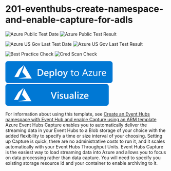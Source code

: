 # 201-eventhubs-create-namespace-and-enable-capture-for-adls

![Azure Public Test Date](https://azurequickstartsservice.blob.core.windows.net/badges/201-eventhubs-create-namespace-and-enable-capture-for-adls/PublicLastTestDate.svg)
![Azure Public Test Result](https://azurequickstartsservice.blob.core.windows.net/badges/201-eventhubs-create-namespace-and-enable-capture-for-adls/PublicDeployment.svg)

![Azure US Gov Last Test Date](https://azurequickstartsservice.blob.core.windows.net/badges/201-eventhubs-create-namespace-and-enable-capture-for-adls/FairfaxLastTestDate.svg)
![Azure US Gov Last Test Result](https://azurequickstartsservice.blob.core.windows.net/badges/201-eventhubs-create-namespace-and-enable-capture-for-adls/FairfaxDeployment.svg)

![Best Practice Check](https://azurequickstartsservice.blob.core.windows.net/badges/201-eventhubs-create-namespace-and-enable-capture-for-adls/BestPracticeResult.svg)
![Cred Scan Check](https://azurequickstartsservice.blob.core.windows.net/badges/201-eventhubs-create-namespace-and-enable-capture-for-adls/CredScanResult.svg)

[![Deploy To Azure](https://raw.githubusercontent.com/Azure/azure-quickstart-templates/master/1-CONTRIBUTION-GUIDE/images/deploytoazure.svg?sanitize=true)](https://portal.azure.com/#create/Microsoft.Template/uri/https%3A%2F%2Fraw.githubusercontent.com%2FAzure%2Fazure-quickstart-templates%2Fmaster%2F201-eventhubs-create-namespace-and-enable-capture-for-adls%2Fazuredeploy.json)  [![Visualize](https://raw.githubusercontent.com/Azure/azure-quickstart-templates/master/1-CONTRIBUTION-GUIDE/images/visualizebutton.svg?sanitize=true)](http://armviz.io/#/?load=https%3A%2F%2Fraw.githubusercontent.com%2FAzure%2Fazure-quickstart-templates%2Fmaster%2F201-eventhubs-create-namespace-and-enable-capture-for-adls%2Fazuredeploy.json)

For information about using this template, see [Create an Event Hubs namespace with Event Hub and enable Capture using an ARM template](http://azure.microsoft.com/documentation/articles/event-hubs-create-event-hub-and-enable-capture/)
Azure Event Hubs Capture enables you to automatically deliver the streaming data in your Event Hubs to a Blob storage of your choice with the added flexibility to specify a time or size interval of your choosing.
Setting up Capture is quick, there are no administrative costs to run it, and it scales automatically with your Event Hubs Throughput Units. Event Hubs Capture is the easiest way to load streaming data into Azure and allows you to focus on data processing rather than data capture. You will need to specify you existing storage resource id and your container to enable archiving to it.



